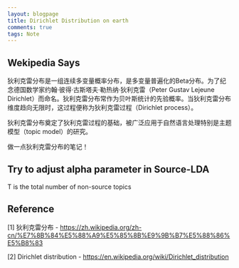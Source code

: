 ```yaml
---
layout: blogpage
title: Dirichlet Distribution on earth
comments: true
tags: Note 
---
```


## Wekipedia Says ##

狄利克雷分布是一组连续多变量概率分布，是多变量普遍化的Βeta分布。为了纪念德国数学家约翰·彼得·古斯塔夫·勒热纳·狄利克雷（Peter Gustav Lejeune Dirichlet）而命名。狄利克雷分布常作为贝叶斯统计的先验概率。当狄利克雷分布维度趋向无限时，这过程便称为狄利克雷过程（Dirichlet process）。

狄利克雷分布奠定了狄利克雷过程的基础，被广泛应用于自然语言处理特别是主题模型（topic model）的研究。

做一点狄利克雷分布的笔记！



## Try to adjust alpha parameter in Source-LDA ##


T is the total number of non-source topics




## Reference ##

[1] 狄利克雷分布 - https://zh.wikipedia.org/zh-cn/%E7%8B%84%E5%88%A9%E5%85%8B%E9%9B%B7%E5%88%86%E5%B8%83

[2] Dirichlet distribution - https://en.wikipedia.org/wiki/Dirichlet_distribution